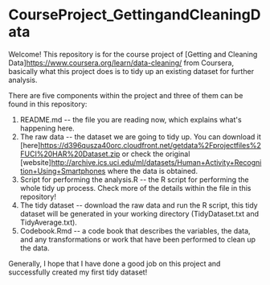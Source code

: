 # CourseProject_GettingandCleaningData

Welcome!
This repository is for the course project of [Getting and Cleaning Data]<https://www.coursera.org/learn/data-cleaning/> from Coursera, basically what this project does is to tidy up an existing dataset for further analysis.

There are five components within the project and three of them can be found in this repository:

1. README.md -- the file you are reading now, which explains what's happening here.
2. The raw data -- the dataset we are going to tidy up. You can download it [here]<https://d396qusza40orc.cloudfront.net/getdata%2Fprojectfiles%2FUCI%20HAR%20Dataset.zip> or check the original [website]<http://archive.ics.uci.edu/ml/datasets/Human+Activity+Recognition+Using+Smartphones> where the data is obtained.
3. Script for performing the analysis.R -- the R script for performing the whole tidy up process. Check more of the details within the file in this repository!
4. The tidy dataset -- download the raw data and run the R script, this tidy dataset will be generated in your working directory (TidyDataset.txt and TidyAverage.txt).
5. Codebook.Rmd -- a code book that describes the variables, the data, and any transformations or work that have been performed to clean up the data.

Generally, I hope that I have done a good job on this project and successfully created my first tidy dataset!
